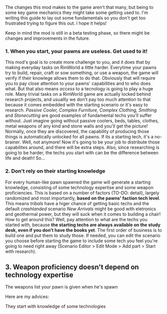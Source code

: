 The changes this mod makes to the game aren't that many, but being to some key game mechanics they might take some getting used to. I'm writing this guide to lay out some fundamentals so you don't get too frustrated trying to figure this out. I hope it helps!

Keep in mind the mod is still in a beta testing phase, so there might be changes and improvements in the future.

### 1. When you start, your pawns are useless. Get used to it!
This mod's goal is to create more challenge to you, and it does that by making everyday tasks on RimWorld a little harder. Everytime your pawns try to build, repair, craft or sow something, or use a weapon, the game will verify if their knowlege allows them to do that. Obviously that will require you to pay close attention to your pawns' capabilities and to who does what. But that also means _access_ to a tecnology is going to play a huge role. Many trivial tasks on a RimWorld game are actually locked behind research projects, and usuallly we don't pay too much attention to that because it comes embedded with the starting scenario or it's easy to research. _Passive Cooler, Complex Furniture, Complex Clothing, Smithing_ and _Stonecutting_ are good examples of fundamental techs you'll suffer without. Just imagine going without passive coolers, beds, tables, clothes, metal weapons of any kind and stone walls and you'll get the picture! Normally, once they are discovered, the capability of producing those things is automatically unlocked for all pawns. If its a starting tech, it's a no-brainer. Well, not anymore! Now it's going to be your job to distribute those capabilites around, and there will be extra steps. Also, since researching is going to be harder, the techs you start with can be the difference between life and death! So...

### 2. Don't rely on their starting knowledge
For every human-like pawn spawned the game will generate a starting knowledge, consisting of some technology expertise and some weapon proficiencies. This is based on a number of factors (TO-DO: detail), largely randomized and most importantly, **based on the pawns' faction tech level**. This means _tribals_ have a higer chance of getting basic techs and the default _crashlanded_ scenario _New Arrivals_ might be good with eletronics and geothermal power, but they will suck when it comes to building a chair! How to get around this? Well, pay attention to what are the techs you started with, because **the starting techs are always available on the study desk, even if you don't have the books yet**. The first order of business is to build one and put them to study those. If needed, you can edit the scenario you choose before starting the game to include some tech you feel you're going to need right away (Scenario Editor > Edit Mode > Add part > Start with research).

## 3. Weapon proficiency doesn't depend on technology expertise
The weapons list your pawn is given when he's spawn 


Here are my advices:


They start with knowledge of some technologies